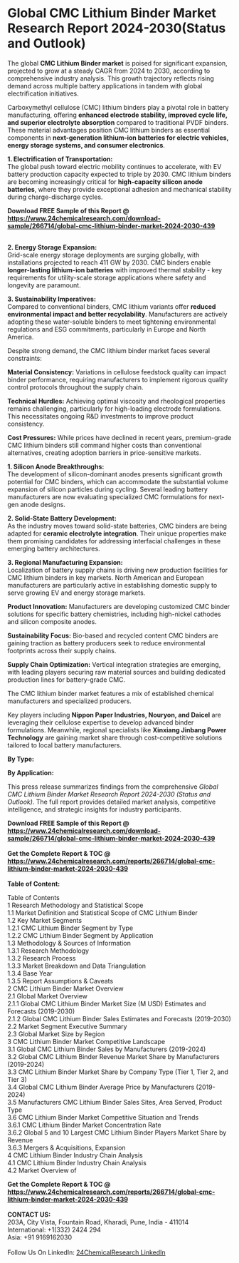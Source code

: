 <h1>Global CMC Lithium Binder Market Research Report 2024-2030(Status and Outlook)</h1><p>The global <strong>CMC Lithium Binder market</strong> is poised for significant expansion, projected to grow at a steady CAGR from 2024 to 2030, according to comprehensive industry analysis. This growth trajectory reflects rising demand across multiple battery applications in tandem with global electrification initiatives.</p><p>Carboxymethyl cellulose (CMC) lithium binders play a pivotal role in battery manufacturing, offering <strong>enhanced electrode stability, improved cycle life, and superior electrolyte absorption</strong> compared to traditional PVDF binders. These material advantages position CMC lithium binders as essential components in <strong>next-generation lithium-ion batteries for electric vehicles, energy storage systems, and consumer electronics</strong>.</p><p><strong>1. Electrification of Transportation:</strong><br>
The global push toward electric mobility continues to accelerate, with EV battery production capacity expected to triple by 2030. CMC lithium binders are becoming increasingly critical for <strong>high-capacity silicon anode batteries</strong>, where they provide exceptional adhesion and mechanical stability during charge-discharge cycles.</p><div><b>Download FREE Sample of this Report @ 
            <a href="https://www.24chemicalresearch.com/download-sample/266714/global-cmc-lithium-binder-market-2024-2030-439">
            https://www.24chemicalresearch.com/download-sample/266714/global-cmc-lithium-binder-market-2024-2030-439</a></b></div><br><p><strong>2. Energy Storage Expansion:</strong><br>
Grid-scale energy storage deployments are surging globally, with installations projected to reach 411 GW by 2030. CMC binders enable <strong>longer-lasting lithium-ion batteries</strong> with improved thermal stability - key requirements for utility-scale storage applications where safety and longevity are paramount.</p><p><strong>3. Sustainability Imperatives:</strong><br>
Compared to conventional binders, CMC lithium variants offer <strong>reduced environmental impact and better recyclability</strong>. Manufacturers are actively adopting these water-soluble binders to meet tightening environmental regulations and ESG commitments, particularly in Europe and North America.</p><p>Despite strong demand, the CMC lithium binder market faces several constraints:</p><p><strong>Material Consistency:</strong> Variations in cellulose feedstock quality can impact binder performance, requiring manufacturers to implement rigorous quality control protocols throughout the supply chain.</p><p><strong>Technical Hurdles:</strong> Achieving optimal viscosity and rheological properties remains challenging, particularly for high-loading electrode formulations. This necessitates ongoing R&amp;D investments to improve product consistency.</p><p><strong>Cost Pressures:</strong> While prices have declined in recent years, premium-grade CMC lithium binders still command higher costs than conventional alternatives, creating adoption barriers in price-sensitive markets.</p><p><strong>1. Silicon Anode Breakthroughs:</strong><br>
The development of silicon-dominant anodes presents significant growth potential for CMC binders, which can accommodate the substantial volume expansion of silicon particles during cycling. Several leading battery manufacturers are now evaluating specialized CMC formulations for next-gen anode designs.</p><p><strong>2. Solid-State Battery Development:</strong><br>
As the industry moves toward solid-state batteries, CMC binders are being adapted for <strong>ceramic electrolyte integration</strong>. Their unique properties make them promising candidates for addressing interfacial challenges in these emerging battery architectures.</p><p><strong>3. Regional Manufacturing Expansion:</strong><br>
Localization of battery supply chains is driving new production facilities for CMC lithium binders in key markets. North American and European manufacturers are particularly active in establishing domestic supply to serve growing EV and energy storage markets.</p><p><strong>Product Innovation:</strong> Manufacturers are developing customized CMC binder solutions for specific battery chemistries, including high-nickel cathodes and silicon composite anodes.</p><p><strong>Sustainability Focus:</strong> Bio-based and recycled content CMC binders are gaining traction as battery producers seek to reduce environmental footprints across their supply chains.</p><p><strong>Supply Chain Optimization:</strong> Vertical integration strategies are emerging, with leading players securing raw material sources and building dedicated production lines for battery-grade CMC.</p><p>The CMC lithium binder market features a mix of established chemical manufacturers and specialized producers. </p><p>Key players including <strong>Nippon Paper Industries, Nouryon, and Daicel</strong> are leveraging their cellulose expertise to develop advanced binder formulations. Meanwhile, regional specialists like <strong>Xinxiang Jinbang Power Technology</strong> are gaining market share through cost-competitive solutions tailored to local battery manufacturers.</p><p><strong>By Type:</strong></p><p><strong>By Application:</strong></p><p>This press release summarizes findings from the comprehensive <em>Global CMC Lithium Binder Market Research Report 2024-2030 (Status and Outlook)</em>. The full report provides detailed market analysis, competitive intelligence, and strategic insights for industry participants.</p><div><b>Download FREE Sample of this Report @ 
            <a href="https://www.24chemicalresearch.com/download-sample/266714/global-cmc-lithium-binder-market-2024-2030-439">
            https://www.24chemicalresearch.com/download-sample/266714/global-cmc-lithium-binder-market-2024-2030-439</a></b></div><br><div><b>Get the Complete Report & TOC @ 
            <a href="https://www.24chemicalresearch.com/reports/266714/global-cmc-lithium-binder-market-2024-2030-439">
            https://www.24chemicalresearch.com/reports/266714/global-cmc-lithium-binder-market-2024-2030-439</a></b></div><br>
            <b>Table of Content:</b><p>Table of Contents<br />
1 Research Methodology and Statistical Scope<br />
1.1 Market Definition and Statistical Scope of CMC Lithium Binder<br />
1.2 Key Market Segments<br />
1.2.1 CMC Lithium Binder Segment by Type<br />
1.2.2 CMC Lithium Binder Segment by Application<br />
1.3 Methodology & Sources of Information<br />
1.3.1 Research Methodology<br />
1.3.2 Research Process<br />
1.3.3 Market Breakdown and Data Triangulation<br />
1.3.4 Base Year<br />
1.3.5 Report Assumptions & Caveats<br />
2 CMC Lithium Binder Market Overview<br />
2.1 Global Market Overview<br />
2.1.1 Global CMC Lithium Binder Market Size (M USD) Estimates and Forecasts (2019-2030)<br />
2.1.2 Global CMC Lithium Binder Sales Estimates and Forecasts (2019-2030)<br />
2.2 Market Segment Executive Summary<br />
2.3 Global Market Size by Region<br />
3 CMC Lithium Binder Market Competitive Landscape<br />
3.1 Global CMC Lithium Binder Sales by Manufacturers (2019-2024)<br />
3.2 Global CMC Lithium Binder Revenue Market Share by Manufacturers (2019-2024)<br />
3.3 CMC Lithium Binder Market Share by Company Type (Tier 1, Tier 2, and Tier 3)<br />
3.4 Global CMC Lithium Binder Average Price by Manufacturers (2019-2024)<br />
3.5 Manufacturers CMC Lithium Binder Sales Sites, Area Served, Product Type<br />
3.6 CMC Lithium Binder Market Competitive Situation and Trends<br />
3.6.1 CMC Lithium Binder Market Concentration Rate<br />
3.6.2 Global 5 and 10 Largest CMC Lithium Binder Players Market Share by Revenue<br />
3.6.3 Mergers & Acquisitions, Expansion<br />
4 CMC Lithium Binder Industry Chain Analysis<br />
4.1 CMC Lithium Binder Industry Chain Analysis<br />
4.2 Market Overview of</p><div><b>Get the Complete Report & TOC @ 
            <a href="https://www.24chemicalresearch.com/reports/266714/global-cmc-lithium-binder-market-2024-2030-439">
            https://www.24chemicalresearch.com/reports/266714/global-cmc-lithium-binder-market-2024-2030-439</a></b></div><br><b>CONTACT US:</b><br>
            203A, City Vista, Fountain Road, Kharadi, Pune, India - 411014<br>
            International: +1(332) 2424 294<br>
            Asia: +91 9169162030 <br><br>
            Follow Us On LinkedIn: <a href="https://www.linkedin.com/company/24chemicalresearch/">24ChemicalResearch LinkedIn</a>